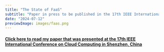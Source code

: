 ```yaml
---
title: "The State of FaaS"
subtitle: "Paper in press to be published in the 17th IEEE International Conference on Cloud Computing (CLOUD). IEEE Computer Society"
date: "2024-07-12"
previewImage: images/faas.png
---
```


#### [Click here to read my paper that was presented at the 17th IEEE International Conference on Cloud Computing in Shenzhen, China](https://arxiv.org/abs/2408.03021)
